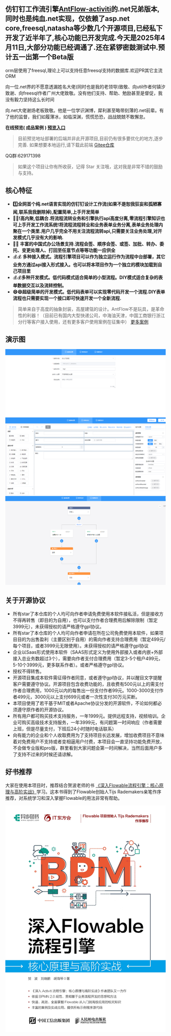 ﻿## 仿钉钉工作流引擎[AntFlow-activiti](https://gitee.com/tylerzhou/Antflow)的.net兄弟版本,同时也是纯血.net实现，仅依赖了asp.net core,freesql,natasha等少数几个开源项目,已经私下开发了近半年了,核心功能已开发完成.今天是2025年4月11日,大部分功能已经调通了.还在紧锣密鼓测试中.预计五一出第一个Beta版

orm层使用了freesql,理论上可以支持任意freesql支持的数据库.欢迎PR其它主流ORM

向一位.net界的不愿意透漏姓名大佬(同时也是我的老领导)致敬、向util作者何镇汐致谢、向freesql作者广州大佬致敬。没有他们支持、帮助、勉励甚至是督促，我没有毅力坚持这么长时间

向.net大佬谢炀老板致敬。他是一位学识渊博，犀利甚至略带刻薄的.net前辈。有了他的监督，我们如履薄冰，如临深渊，慌慌恐恐，战战兢兢不敢懈怠。

**在线预览( **成品案例** )  [预览入口](http://117.72.70.166/admin/#/login?redirect=/index)**

> 目前预览地址部署的后端并非此开源项目,目前仍有很多要优化的地方,逐步完善.
> 如果想要本地运行,请下载此前端 [Gitee仓库](https://gitee.com/ldhnet/AntFlow-Designer)

QQ群:629171398

> 如果这个项目让你有所收获，记得 Star 关注哦，这对我是非常不错的鼓励与支持。

## 核心特征

+ **1️⃣全网首个纯.net语言实现的仿钉钉设计工作流(如果不是恕我狂妄和孤陋寡闻,联系我我删除掉),配置简单,上手开发简单**
+ **🥇🥇!高内聚,低耦合.将流程流转业务和引擎执行api高度分离,零流程引擎知识也可上手开发工作流系统!将流程流程转业和业务表单业务分离,表单业务处理内聚在一个类里.用户几乎完全不用关注流程流转api,只需要关注业务处理,对开发模式几乎没有大的影响.**
+ 🚩🚩 **丰富的中国式办公场景支持.流程会签、顺序会签、或签、加批、转办、委托、变更处理人、打回至任意节点等等功能一应供全**
+ 💰💰 **多种接入模式。流程引擎项目可以作为独立运行作为流程中台部署，其它业务方通过api接入形式接入。也可以将本项目作为一个独立的模块加载到自己项目里**
+ 💰💰**多种开发模式。低代码模式适合简单的小型流程。DIY模式适合复杂的表单数据交互以及流转控制。**
+ **😄😄超级简单的开发模式。低代码表单可以实现零代码开发一个流程.DIY表单流程也只需要实现一个接口即可快速开发一个全新流程.**

> 简单来自于高度的抽象封装，高屋建瓴的设计。AntFlow不是玩具，是革命性的利器！（目前已有国内大型快递公司，中海油天津，中国工商银行浙江分行等客户接入使用，还有更多客户使用案例在征集中）
> [更多案例](https://gitee.com/tylerzhou/Antflow/issues/IC07CJ)

## 演示图

![1744243564410](image/readme/1744243564410.png)![1744243574675](image/readme/1744243574675.png)![1744243588847](image/readme/1744243588847.png)

## 关于开源协议

+ 所有star了本仓库的个人均可向作者申请免费使用本软件接私活，但是接收方不得再转售（即目的为自用），也可以支付作者合理费用后解除限制（暂定3999元），未获得授权的请严格遵守gpl协议。
+ 所有star了本仓库的个人均可向作者申请在所在公司免费使用本软件，如果项目目的为出售盈利（主要区别于自用）的需向作者支持合理费用（暂定499元/每个项目，或者3999元无限使用）。未获得授权的请严格遵守gpl协议
+ 企业以Saas形式使用本软件（SAAS形式定义为使用外部接入或者内嵌+外部接入总业务数超过3个），需要向作者支付合理费用（暂定3-5个租户499元，5-10个3999元，更多联系作者）。或者严格遵守gpl协议。
+ 授权不得转售。
+ 开源项目集成本软件需征得作者同意，或者遵守gpl协议，并以醒目文字提醒客户需要遵守协议。开源项目包含收费功能的，且收费有500元以上的需支付作者合理费用，1000元以内的每售出一份支付作者99元。1000-3000支付作者499元，3000元以上支付699元或者一次性支付30万元买断。
+ 本项目使用了若干基于MIT或者Apache协议分发的开源软件，不论如何都必须遵守原作者的开源协议。
+ 所有用户都可购买技术支持服务，一年1999元。提供远程支持，视频培训。企业可购买高级技术支持服务，一年3999元，有问题第一时间响应（作者需要上班，但是尽量支付，下班后24小时随时电话联系）
+ 向有能力的企业和个人收取费用为了支持项目长远发展，增加收费项目不意味着对免费用户不支持或者变相逼用户付费，本项目会一直坚持功能免费开放，不会做专业版和pro版，群里看到大家问题会第一时间解决，当然后面用户多了支持不过来的时候还请谅解。

## 好书推荐

大家在使用本项目时，推荐结合贺波老师的书
[《深入Flowable流程引擎：核心原理与高阶实战》](https://item.jd.com/14804836.html)学习。这本书得到了Flowable创始人Tijs Rademakers亲笔作序推荐，对系统学习和深入掌握Flowable的用法非常有帮助。

![1745325166101](image/readme/1745325166101.png)
